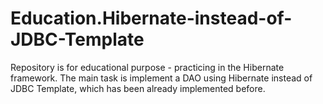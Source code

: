 # Education.Hibernate-instead-of-JDBC-Template
Repository is for educational purpose - practicing in the Hibernate framework. The main task is implement a DAO using Hibernate instead of JDBC Template, which has been already implemented before. 
